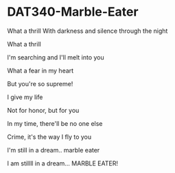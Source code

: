 # DAT340-Marble-Eater
What a thrill
With darkness and silence through the night

What a thrill

I'm searching and I'll melt into you

What a fear in my heart

But you're so supreme!

I give my life

Not for honor, but for you

In my time, there'll be no one else

Crime, it's the way I fly to you 

I'm still in a dream.. marble eater

I am stillll in a dream... MARBLE EATER! 
